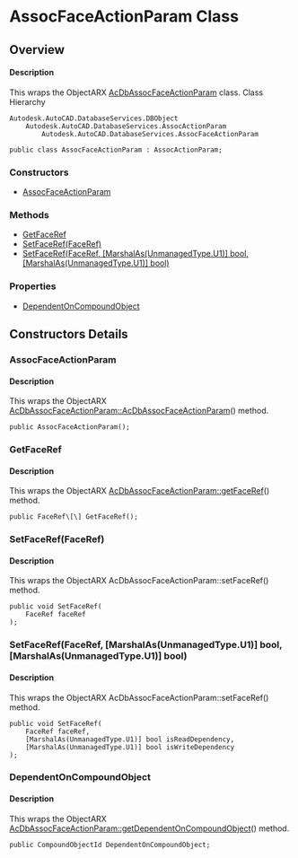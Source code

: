 # AssocFaceActionParam Class

## Overview

#### Description
This wraps the ObjectARX [AcDbAssocFaceActionParam](AcDbAssocFaceActionParam.md) class.
Class Hierarchy
```text
Autodesk.AutoCAD.DatabaseServices.DBObject
    Autodesk.AutoCAD.DatabaseServices.AssocActionParam
        Autodesk.AutoCAD.DatabaseServices.AssocFaceActionParam
```

```text
public class AssocFaceActionParam : AssocActionParam;
```

### Constructors

- [AssocFaceActionParam](#assocfaceactionparam)

### Methods

- [GetFaceRef](#getfaceref)
- [SetFaceRef(FaceRef)](#setfaceref(faceref))
- [SetFaceRef(FaceRef, [MarshalAs(UnmanagedType.U1)] bool, [MarshalAs(UnmanagedType.U1)] bool)](#setfaceref(faceref,-[marshalas(unmanagedtype.u1)]-bool,-[marshalas(unmanagedtype.u1)]-bool))

### Properties

- [DependentOnCompoundObject](#dependentoncompoundobject)


## Constructors Details

### AssocFaceActionParam

#### Description
This wraps the ObjectARX [AcDbAssocFaceActionParam::AcDbAssocFaceActionParam](AcDbAssocFaceActionParam__AcDbAssocFaceActionParam@AcDbAssocCreateImpObject.md)() method.
```text
public AssocFaceActionParam();
```

### GetFaceRef

#### Description
This wraps the ObjectARX [AcDbAssocFaceActionParam::getFaceRef](AcDbAssocFaceActionParam__getFaceRef@AcArray_AcDbFaceRef__@const.md)() method.
```text
public FaceRef\[\] GetFaceRef();
```

### SetFaceRef(FaceRef)

#### Description
This wraps the ObjectARX AcDbAssocFaceActionParam::setFaceRef() method.
```text
public void SetFaceRef(
    FaceRef faceRef
);
```

### SetFaceRef(FaceRef, [MarshalAs(UnmanagedType.U1)] bool, [MarshalAs(UnmanagedType.U1)] bool)

#### Description
This wraps the ObjectARX AcDbAssocFaceActionParam::setFaceRef() method.
```text
public void SetFaceRef(
    FaceRef faceRef, 
    [MarshalAs(UnmanagedType.U1)] bool isReadDependency, 
    [MarshalAs(UnmanagedType.U1)] bool isWriteDependency
);
```

### DependentOnCompoundObject

#### Description
This wraps the ObjectARX [AcDbAssocFaceActionParam::getDependentOnCompoundObject](AcDbAssocFaceActionParam__getDependentOnCompoundObject@AcDbCompoundObjectId_@const.md)() method.
```text
public CompoundObjectId DependentOnCompoundObject;
```
